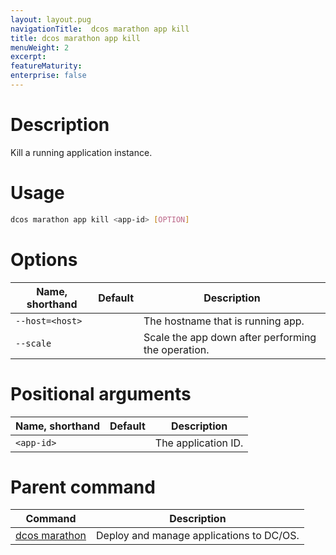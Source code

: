 ```yaml
---
layout: layout.pug
navigationTitle:  dcos marathon app kill
title: dcos marathon app kill
menuWeight: 2
excerpt:
featureMaturity:
enterprise: false
---
```


<!-- This source repo for this topic is https://github.com/dcos/dcos-docs -->


# Description
Kill a running application instance.

# Usage

```bash
dcos marathon app kill <app-id> [OPTION]
```

# Options

| Name, shorthand | Default | Description |
|---------|-------------|-------------|
| `--host=<host>`   |             | The hostname that is running app. |
| `--scale`   |             | Scale the app down after performing the operation.  |

# Positional arguments

| Name, shorthand | Default | Description |
|---------|-------------|-------------|
| `<app-id>`   |             |  The application ID. |

# Parent command

| Command | Description |
|---------|-------------|
| [dcos marathon](/1.10/cli/command-reference/dcos-marathon/) | Deploy and manage applications to DC/OS. |

<!-- # Examples -->
